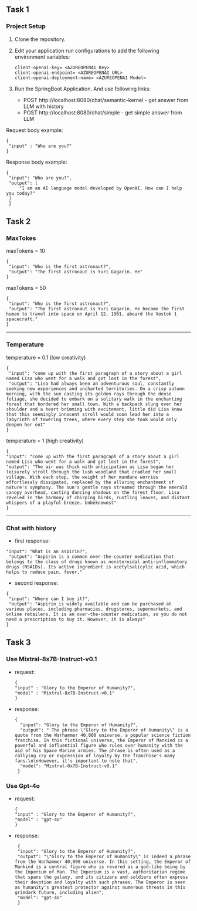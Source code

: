 ## Task 1
### Project Setup
1. Clone the repository.
2. Edit your application run configurations to add the following environment variables:
   ```
   client-openai-key= <AZUREOPENAI Key>
   client-openai-endpoint= <AZUREOPENAI URL>
   client-openai-deployment-name= <AZUREOPENAI Model>
   ```
3. Run the SpringBoot Application. And use following links:

   - POST http://localhost:8080/chat/semantic-kernel - get answer from LLM with history
   - POST http://localhost:8080/chat/simple - get simple answer from LLM


 Request body example:
   ```
   {
    "input" : "Who are you?"      
   }
   ```

 Response body example:
   ```
   {
    "input": "Who are you?",
    "output": [
        "I am an AI language model developed by OpenAI, How can I help you today?"
    ]
    }
   ```

## Task 2

### MaxTokes

   maxTokens = 10
   ```
   {
    "input": "Who is the first astronaut?",
    "output": "The first astronaut is Yuri Gagarin. He"
   }
   ```

   maxTokens = 50
   ```
   {
    "input": "Who is the first astronaut?",
    "output": "The first astronaut is Yuri Gagarin. He became the first human to travel into space on April 12, 1961, aboard the Vostok 1 spacecraft."
   }
   ```

   ---
### Temperature

   temperature = 0.1 (low creativity) 
   ```
   {
    "input": "come up with the first paragraph of a story about a girl named Lisa who went for a walk and got lost in the forest",
    "output": "Lisa had always been an adventurous soul, constantly seeking new experiences and uncharted territories. On a crisp autumn morning, with the sun casting its golden rays through the dense foliage, she decided to embark on a solitary walk in the enchanting forest that bordered her small town. With a backpack slung over her shoulder and a heart brimming with excitement, little did Lisa know that this seemingly innocent stroll would soon lead her into a labyrinth of towering trees, where every step she took would only deepen her ent"
   }
   ```

   temperature = 1 (high creativity)
   ```
   {
   "input": "come up with the first paragraph of a story about a girl named Lisa who went for a walk and got lost in the forest",
   "output": "The air was thick with anticipation as Lisa began her leisurely stroll through the lush woodland that cradled her small village. With each step, the weight of her mundane worries effortlessly dissipated, replaced by the alluring enchantment of nature's symphony. The sun's gentle rays streamed through the emerald canopy overhead, casting dancing shadows on the forest floor. Lisa reveled in the harmony of chirping birds, rustling leaves, and distant whispers of a playful breeze. Unbeknownst"
   }
   ```

   ---
### Chat with history
   
   * first response:
   ```
   "input": "What is an aspirin?",
    "output": "Aspirin is a common over-the-counter medication that belongs to the class of drugs known as nonsteroidal anti-inflammatory drugs (NSAIDs). Its active ingredient is acetylsalicylic acid, which helps to reduce pain, fever,"
   ```

   * second response:
   ```
   {
    "input": "Where can I buy it?",
    "output": "Aspirin is widely available and can be purchased at various places, including pharmacies, drugstores, supermarkets, and online retailers. It is an over-the-counter medication, so you do not need a prescription to buy it. However, it is always"
   }
   ```

## Task 3

### Use Mixtral-8x7B-Instruct-v0.1
* request:
   ```
   {
   "input" : "Glory to the Emperor of Humanity?",
   "model" : "Mixtral-8x7B-Instruct-v0.1"      
   }
   ```
* response:
  ```
  {
    "input": "Glory to the Emperor of Humanity?",
    "output": " The phrase \"Glory to the Emperor of Humanity\" is a quote from the Warhammer 40,000 universe, a popular science fiction franchise. In this fictional universe, the Emperor of Mankind is a powerful and influential figure who rules over humanity with the aid of his Space Marine armies. The phrase is often used as a rallying cry or expression of loyalty by the franchise's many fans.\n\nHowever, it's important to note that",
    "model": "Mixtral-8x7B-Instruct-v0.1"
   }
  ```

### Use Gpt-4o
* request:
   ```
   {
   "input" : "Glory to the Emperor of Humanity?",
   "model" : "gpt-4o"      
   }
   ```
* response:
  ```
   {
   "input": "Glory to the Emperor of Humanity?",
   "output": "\"Glory to the Emperor of Humanity\" is indeed a phrase from the Warhammer 40,000 universe. In this setting, the Emperor of Mankind is a central figure who is revered as a god-like being by the Imperium of Man. The Imperium is a vast, authoritarian regime that spans the galaxy, and its citizens and soldiers often express their devotion and loyalty with such phrases. The Emperor is seen as humanity's greatest protector against numerous threats in this grimdark future, including alien",
   "model": "gpt-4o"
   }
  ```